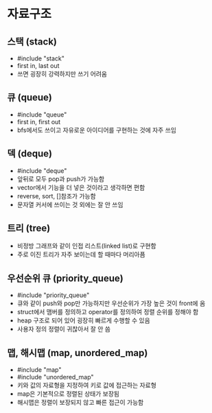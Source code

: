 # 자료구조

## 스택 (stack)
- #include "stack"
- first in, last out
- 쓰면 굉장히 강력하지만 쓰기 어려움

## 큐 (queue)
- #include "queue"
- first in, first out
- bfs에서도 쓰이고 자유로운 아이디어를 구현하는 것에 자주 쓰임

## 덱 (deque)
- #include "deque"
- 앞뒤로 모두 pop과 push가 가능함
- vector에서 기능을 더 넣은 것이라고 생각하면 편함
- reverse, sort, []참조가 가능함
- 문자열 커서에 쓰이는 것 외에는 잘 안 쓰임

## 트리 (tree)
- 비정방 그래프와 같이 인접 리스트(linked list)로 구현함
- 주로 이진 트리가 자주 보이는데 할 때마다 머리아픔

## 우선순위 큐 (priority_queue)
- #include "priority_queue"
- 큐와 같이 push와 pop만 가능하지만 우선순위가 가장 높은 것이 front에 옴
- struct에서 맴버를 정의하고 operator를 정의하여 정렬 순위를 정해야 함
- heap 구조로 되어 있어 굉장히 빠르게 수행할 수 있음
- 사용자 정의 정렬이 귀찮아서 잘 안 씀

## 맵, 해시맵 (map, unordered_map)
- #include "map"
- #include "unordered_map"
- 키와 값의 자료형을 지정하여 키로 값에 접근하는 자료형
- map은 기본적으로 정렬된 상태가 보장됨
- 해시맵은 정렬이 보장되지 않고 빠른 접근이 가능함
